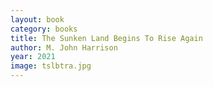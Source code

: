 ```yaml
---
layout: book
category: books
title: The Sunken Land Begins To Rise Again
author: M. John Harrison
year: 2021
image: tslbtra.jpg
---
```

